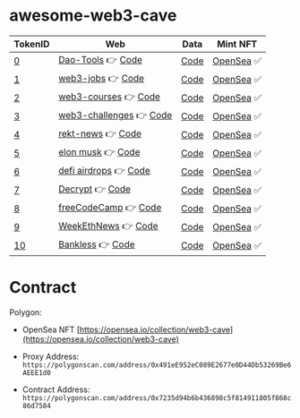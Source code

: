# awesome-web3-cave

| TokenID | Web |  Data | Mint NFT      |
|---------|-----------|-----------|-----------|
| [0](./0.json)       | [Dao-Tools](https://web3cave.github.io/0-dao-tools/) 👉 [Code](https://github.com/web3cave/0-dao-tools.git)  | [Code](https://github.com/web3cave/dao-tools-data.git)   | [OpenSea](https://opensea.io/assets/matic/0x491ee952ec089e2677e0d44db53269be6aeee1d0/0) ✅|
| [1](./1.json)       | [web3-jobs](https://web3cave.github.io/1-web3-jobs/) 👉 [Code](https://github.com/web3cave/1-web3-jobs.git)  | [Code](https://github.com/web3cave/web3-jobs-data.git)   | [OpenSea](https://opensea.io/assets/matic/0x491ee952ec089e2677e0d44db53269be6aeee1d0/1) ✅|
| [2](./2.json)       | [web3-courses](https://web3cave.github.io/2-web3-courses/) 👉 [Code](https://github.com/web3cave/2-web3-courses.git)  | [Code](https://github.com/web3cave/web3-courses-data.git)   | [OpenSea](https://opensea.io/assets/matic/0x491ee952ec089e2677e0d44db53269be6aeee1d0/2) ✅|
| [3](./3.json)       | [web3-challenges](https://web3cave.github.io/3-web3-challenges/) 👉 [Code](https://github.com/web3cave/3-web3-challenges.git)  | [Code](https://github.com/web3cave/web3-challenges-data.git)   | [OpenSea](https://opensea.io/assets/matic/0x491ee952ec089e2677e0d44db53269be6aeee1d0/3) ✅|
| [4](./4.json)       | [rekt-news](https://web3cave.github.io/4-rekt-news/) 👉 [Code](https://github.com/web3cave/4-rekt-news.git)  | [Code](https://github.com/web3cave/rekt-news-data.git)   | [OpenSea](https://opensea.io/assets/matic/0x491ee952ec089e2677e0d44db53269be6aeee1d0/4) ✅|
| [5](./5.json)       | [elon musk](https://web3cave.github.io/5-elon-musk/) 👉 [Code](https://github.com/web3cave/5-elon-musk.git)  | [Code](https://github.com/web3cave/elon-musk-data.git)   | [OpenSea](https://opensea.io/assets/matic/0x491ee952ec089e2677e0d44db53269be6aeee1d0/5) ✅|
| [6](./6.json)       | [defi airdrops](https://web3cave.github.io/6-defi-airdrops/) 👉 [Code](https://github.com/web3cave/6-defi-airdrops.git)  | [Code](https://github.com/web3cave/defi-airdrops-data.git)   | [OpenSea](https://opensea.io/assets/matic/0x491ee952ec089e2677e0d44db53269be6aeee1d0/6) ✅|
| [7](./7.json)       | [Decrypt](https://web3cave.github.io/7-Decrypt/) 👉 [Code](https://github.com/web3cave/7-Decrypt.git)  | [Code](https://github.com/web3cave/Decrypt-data.git)   | [OpenSea](https://opensea.io/assets/matic/0x491ee952ec089e2677e0d44db53269be6aeee1d0/7) ✅|
| [8](./8.json)       | [freeCodeCamp](https://web3cave.github.io/8-freeCodeCamp/) 👉 [Code](https://github.com/web3cave/8-freeCodeCamp.git)  | [Code](https://github.com/web3cave/freeCodeCamp-data.git)   | [OpenSea](https://opensea.io/assets/matic/0x491ee952ec089e2677e0d44db53269be6aeee1d0/8) ✅|
| [9](./9.json)       | [WeekEthNews](https://web3cave.github.io/9-WeekEthNews/) 👉 [Code](https://github.com/web3cave/9-WeekEthNews.git)  | [Code](https://github.com/web3cave/WeekEthNews-data.git)   | [OpenSea](https://opensea.io/assets/matic/0x491ee952ec089e2677e0d44db53269be6aeee1d0/9) ✅|
| [10](./10.json)       | [Bankless](https://web3cave.github.io/10-Bankless/) 👉 [Code](https://github.com/web3cave/10-Bankless.git)  | [Code](https://github.com/web3cave/Bankless-data.git)   | [OpenSea](https://opensea.io/assets/matic/0x491ee952ec089e2677e0d44db53269be6aeee1d0/10) ✅|


# Contract 

Polygon:

- OpenSea NFT [https://opensea.io/collection/web3-cave](https://opensea.io/collection/web3-cave)

- Proxy Address: `https://polygonscan.com/address/0x491eE952eC089E2677e0D44Db53269Be6AEEE1d0`

- Contract Address: `https://polygonscan.com/address/0x7235d94b6b436898c5f814911805f868c86d7584`
